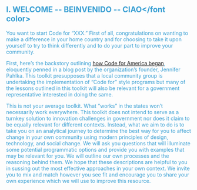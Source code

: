 ## <font color="#399fd3">I. WELCOME -- BEINVENIDO -- CIAO</font color>

You want to start Code for “XXX.” First of all, congratulations on wanting to make a difference in your home country and for choosing to take it upon yourself to try to think differently and to do your part to improve your community.

First, here’s the backstory outlining [how Code for America began](http://www.codeforamerica.org/blog/2011/09/30/were-two/), eloquently penned in a blog post by the organization’s founder, Jennifer Pahlka. This toolkit presupposes that a local community group is undertaking the implementation of “Code for” style programs but many of the lessons outlined in this toolkit will also be relevant for a government representative interested in doing the same.

This is not your average toolkit. What “works” in the states won’t necessarily work everywhere. This toolkit does not intend to serve as a turnkey solution to innovation challenges in government nor does it claim to be equally relevant for different contexts. Instead, what we aim to do is to take you on an analytical journey to determine the best way for you to affect change in your own community using modern principles of design, technology, and social change. We will ask you questions that will illuminate some potential programmatic options and provide you with examples that may be relevant for you. We will outline our own processes and the reasoning behind them. We hope that these descriptions are helpful to you in sussing out the most effective approaches in your own context. We invite you to mix and match however you see fit and encourage you to share your own experience which we will use to improve this resource.
